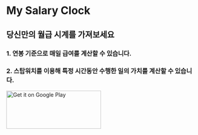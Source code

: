 # My Salary Clock
## 당신만의 월급 시계를 가져보세요
### 1. 연봉 기준으로 매일 급여를 계산할 수 있습니다. 
### 2. 스탑워치를 이용해 특정 시간동안 수행한 일의 가치를 계산할 수 있습니다.
<a href='https://play.google.com/store/apps/details?id=com.broadenway.salary_watch&utm_source=github&utm_campaign=flutter&pcampaignid=pcampaignidMKT-Other-global-all-co-prtnr-py-PartBadge-Mar2515-1'><img alt='Get it on Google Play' src='https://play.google.com/intl/ko/badges/static/images/badges/en_badge_web_generic.png' width="250" height="100"/></a>


